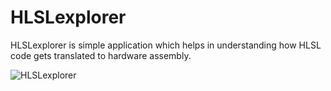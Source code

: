 # HLSLexplorer
HLSLexplorer is simple application which helps in understanding how HLSL code gets translated to hardware assembly.


![HLSLexplorer](https://1.bp.blogspot.com/-M0_TtjKABrM/W-MmV756DiI/AAAAAAAABEU/eAG04EG-gMkwBJaM4iL3hgNsDrKh2PG3gCLcBGAs/s1600/HLSLexplorer_showcase.JPG)
